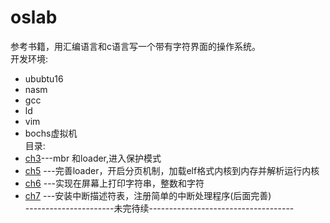 # oslab
参考书籍，用汇编语言和c语言写一个带有字符界面的操作系统。  
开发环境:  
* ububtu16<br>
* nasm<br>
* gcc  
* ld  
* vim  
* bochs虚拟机    
目录:  
* [ch3](./ch3)---mbr 和loader,进入保护模式  
* [ch5](./ch5) ---完善loader，开启分页机制，加载elf格式内核到内存并解析运行内核  
* [ch6](./ch6) ---实现在屏幕上打印字符串，整数和字符  
* [ch7](./ch7) ---安装中断描述符表，注册简单的中断处理程序(后面完善)  
----------------------未完待续------------------------------------  
